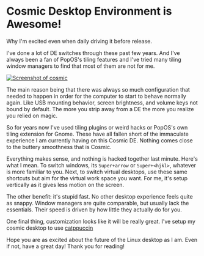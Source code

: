 # Cosmic Desktop Environment is Awesome!

Why I'm excited even when daily driving it before release.

I've done a lot of DE switches through these past few years. And I've always
been a fan of PopOS's tiling features and I've tried many tiling window managers
to find that most of them are not for me.

[![Screenshot of cosmic](/assets/images/screenshots/nixos-cosmic-test.png)](/assets/images/screenshots/nixos-cosmic-test.png)

The main reason being that there was always so much configuration that needed to
happen in order for the computer to start to behave normally again. Like USB
mounting behavior, screen brightness, and volume keys not bound by default. The
more you strip away from a DE the more you realize you relied on magic.

So for years now I've used tiling plugins or weird hacks or PopOS's own tiling
extension for Gnome. These have all fallen short of the immaculate experience I
am currently having on this Cosmic DE. Nothing comes close to the buttery
smoothness that is Cosmic.

Everything makes sense, and nothing is hacked together last minute. Here's what
I mean. To switch windows, its `Super+arrow` or `Super+<hjkl>`, whatever is more
familiar to you. Next, to switch virtual desktops, use these same shortcuts but
aim for the virtual work space you want. For me, it's setup vertically as it
gives less motion on the screen.

The other benefit: it's stupid fast. No other desktop experience feels quite as
snappy. Window managers are quite comparable, but usually lack the essentials.
Their speed is driven by how little they actually do for you.

One final thing, customization looks like it will be really great. I've setup my
cosmic desktop to use [catppuccin](https://github.com/catppuccin/cosmic-desktop)

Hope you are as excited about the future of the Linux desktop as I am. Even if
not, have a great day! Thank you for reading!
